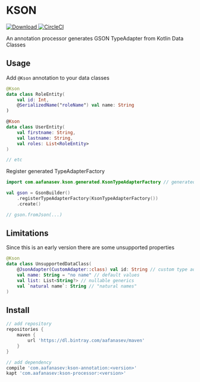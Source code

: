 # KSON

[ ![Download](https://api.bintray.com/packages/aafanasev/maven/kson-processor/images/download.svg) ](https://bintray.com/aafanasev/maven/kson-processor/_latestVersion) [![CircleCI](https://circleci.com/gh/aafanasev/kson.svg?style=shield)](https://circleci.com/gh/aafanasev/kson)

An annotation processor generates GSON TypeAdapter from Kotlin Data Classes

## Usage

Add `@Kson` annotation to your data classes

```kotlin
@Kson
data class RoleEntity(
    val id: Int, 
    @SerializedName("roleName") val name: String
)

@Kson
data class UserEntity(
    val firstname: String,
    val lastname: String,
    val roles: List<RoleEntity>
)

// etc
```

Register generated TypeAdapterFactory

```kotlin
import com.aafanasev.kson.generated.KsonTypeAdapterFactory // generated factory

val gson = GsonBuilder()
    .registerTypeAdapterFactory(KsonTypeAdapterFactory())
    .create()

// gson.fromJson(...)
```

## Limitations

Since this is an early version there are some unsupported properties

```kotlin
@Kson
data class UnsupportedDataClass(
    @JsonAdapter(CustomAdapter::class) val id: String // custom type adapter
    val name: String = "no name" // default values
    val list: List<String?> // nullable generics
    val `natural name`: String // "natural names"
)
```

## Install

```groovy
// add repository
repositories {
    maven {
        url 'https://dl.bintray.com/aafanasev/maven'
    }
}

// add dependency
compile 'com.aafanasev:kson-annotation:<version>'   
kapt 'com.aafanasev:kson-processor:<version>'
```